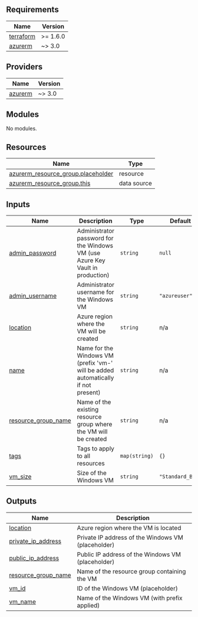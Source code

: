 <!-- BEGIN_TF_DOCS -->
## Requirements

| Name | Version |
|------|---------|
| <a name="requirement_terraform"></a> [terraform](#requirement\_terraform) | >= 1.6.0 |
| <a name="requirement_azurerm"></a> [azurerm](#requirement\_azurerm) | ~> 3.0 |

## Providers

| Name | Version |
|------|---------|
| <a name="provider_azurerm"></a> [azurerm](#provider\_azurerm) | ~> 3.0 |

## Modules

No modules.

## Resources

| Name | Type |
|------|------|
| [azurerm_resource_group.placeholder](https://registry.terraform.io/providers/hashicorp/azurerm/latest/docs/resources/resource_group) | resource |
| [azurerm_resource_group.this](https://registry.terraform.io/providers/hashicorp/azurerm/latest/docs/data-sources/resource_group) | data source |

## Inputs

| Name | Description | Type | Default | Required |
|------|-------------|------|---------|:--------:|
| <a name="input_admin_password"></a> [admin\_password](#input\_admin\_password) | Administrator password for the Windows VM (use Azure Key Vault in production) | `string` | `null` | no |
| <a name="input_admin_username"></a> [admin\_username](#input\_admin\_username) | Administrator username for the Windows VM | `string` | `"azureuser"` | no |
| <a name="input_location"></a> [location](#input\_location) | Azure region where the VM will be created | `string` | n/a | yes |
| <a name="input_name"></a> [name](#input\_name) | Name for the Windows VM (prefix 'vm-' will be added automatically if not present) | `string` | n/a | yes |
| <a name="input_resource_group_name"></a> [resource\_group\_name](#input\_resource\_group\_name) | Name of the existing resource group where the VM will be created | `string` | n/a | yes |
| <a name="input_tags"></a> [tags](#input\_tags) | Tags to apply to all resources | `map(string)` | `{}` | no |
| <a name="input_vm_size"></a> [vm\_size](#input\_vm\_size) | Size of the Windows VM | `string` | `"Standard_B2s"` | no |

## Outputs

| Name | Description |
|------|-------------|
| <a name="output_location"></a> [location](#output\_location) | Azure region where the VM is located |
| <a name="output_private_ip_address"></a> [private\_ip\_address](#output\_private\_ip\_address) | Private IP address of the Windows VM (placeholder) |
| <a name="output_public_ip_address"></a> [public\_ip\_address](#output\_public\_ip\_address) | Public IP address of the Windows VM (placeholder) |
| <a name="output_resource_group_name"></a> [resource\_group\_name](#output\_resource\_group\_name) | Name of the resource group containing the VM |
| <a name="output_vm_id"></a> [vm\_id](#output\_vm\_id) | ID of the Windows VM (placeholder) |
| <a name="output_vm_name"></a> [vm\_name](#output\_vm\_name) | Name of the Windows VM (with prefix applied) |
<!-- END_TF_DOCS -->